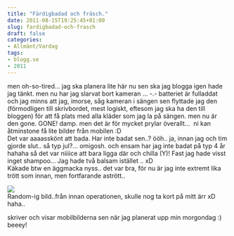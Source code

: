 ```yaml
---
title: "Färdigbadad och fräsch."
date: 2011-08-15T19:25:45+01:00
slug: fardigbadad-och-frasch
draft: false
categories:
- Allmänt/Vardag
tags:
- blogg.se
- 2011
---
```

men oh-so-tired... jag ska planera lite här nu sen ska jag blogga igen hade jag tänkt. men nu har jag slarvat bort kameran ... -.- batteriet är fulladdat och jag minns att jag, imorse, såg kameran i sängen sen flyttade jag den (förmodligen till skrivbordet, mest logiskt, eftesom jag ska ha den till bloggen) för att få plats med alla kläder som jag la på sängen. men nu är den gone. GONE! damp. men det är för mycket prylar överallt...  ni kan åtminstone få lite bilder från mobilen :D  
Det var aaaasskönt att bada. Har inte badat sen..? ööh.. ja, innan jag och tim gjorde slut.. så typ jul?... omigosh. och ensam har jag inte badat på typ 4 år hahaha så det var niiiice att bara ligga där och chilla (Y)! Fast jag hade visst inget shampoo... Jag hade två balsam istället .. xD  
Käkade btw en äggmacka nyss.. det var bra, för nu är jag inte extremt lika trött som innan, men fortfarande astrött..  
  
![](/assets/images/blogg.se/dsc08942_161856778.jpg)  
Random-ig bild..från innan operationen, skulle nog ta kort på mitt ärr xD haha..  
  
skriver och visar mobilbilderna sen när jag planerat upp min morgondag :) beeey!